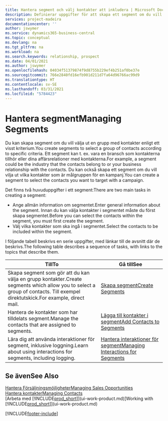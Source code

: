 ```yaml
---
title: Hantera segment och välj kontakter att inkludera | Microsoft Docs
description: Definierar uppgifter för att skapa ett segment om du vill välja en grupp med kontakter enligt ett visst kriterium, till exempel kontakter i en viss bransch som du vill använda.
services: project-madeira
documentationcenter: ''
author: jswymer
ms.service: dynamics365-business-central
ms.topic: conceptual
ms.devlang: na
ms.tgt_pltfrm: na
ms.workload: na
ms.search.keywords: relationship, prospect
ms.date: 04/01/2021
ms.author: jswymer
ms.openlocfilehash: 04034f51379874f9d8755b229ef4b251af0be37e
ms.sourcegitcommit: 766e2840fd16efb901d211d7fa64d96766ac99d9
ms.translationtype: HT
ms.contentlocale: sv-SE
ms.lasthandoff: 03/31/2021
ms.locfileid: "5784423"
---
```

# <a name="managing-segments"></a><span data-ttu-id="4c960-103">Hantera segment</span><span class="sxs-lookup"><span data-stu-id="4c960-103">Managing Segments</span></span>
<span data-ttu-id="4c960-104">Du kan skapa segment om du vill välja ut en grupp med kontakter enligt ett visst kriterium.</span><span class="sxs-lookup"><span data-stu-id="4c960-104">You create segments to select a group of contacts according to specific criteria.</span></span> <span data-ttu-id="4c960-105">Ett segment kan t. ex. vara en bransch som kontakterna tillhör eller dina affärsrelationer med kontakterna.</span><span class="sxs-lookup"><span data-stu-id="4c960-105">For example, a segment could be the industry that the contacts belong to or your business relationship with the contacts.</span></span> <span data-ttu-id="4c960-106">Du kan också skapa ett segment om du vill vilja ut vilka kontakter som är målgruppen för en kampanj.</span><span class="sxs-lookup"><span data-stu-id="4c960-106">You can create a segment to select the contacts you want to target with a campaign.</span></span>

<span data-ttu-id="4c960-107">Det finns två huvuduppgifter i ett segment:</span><span class="sxs-lookup"><span data-stu-id="4c960-107">There are two main tasks in creating a segment:</span></span>

* <span data-ttu-id="4c960-108">Ange allmän information om segmentet.</span><span class="sxs-lookup"><span data-stu-id="4c960-108">Enter general information about the segment.</span></span> <span data-ttu-id="4c960-109">Innan du kan välja kontakter i segmentet måste du först skapa segmentet.</span><span class="sxs-lookup"><span data-stu-id="4c960-109">Before you can select the contacts within the segment, you must first create the segment.</span></span>
* <span data-ttu-id="4c960-110">Välj vilka kontakter som ska ingå i segmentet.</span><span class="sxs-lookup"><span data-stu-id="4c960-110">Select the contacts to be included within the segment.</span></span>

<span data-ttu-id="4c960-111">I följande tabell beskrivs en serie uppgifter, med länkar till de avsnitt där de beskrivs.</span><span class="sxs-lookup"><span data-stu-id="4c960-111">The following table describes a sequence of tasks, with links to the topics that describe them.</span></span>

| <span data-ttu-id="4c960-112">Till</span><span class="sxs-lookup"><span data-stu-id="4c960-112">To</span></span> | <span data-ttu-id="4c960-113">Gå till</span><span class="sxs-lookup"><span data-stu-id="4c960-113">See</span></span> |
| --- | --- |
| <span data-ttu-id="4c960-114">Skapa segment som gör att du kan välja en grupp kontakter.</span><span class="sxs-lookup"><span data-stu-id="4c960-114">Create segments which allow you to select a group of contacts.</span></span> <span data-ttu-id="4c960-115">Till exempel direktutskick.</span><span class="sxs-lookup"><span data-stu-id="4c960-115">For example, direct mail.</span></span> |[<span data-ttu-id="4c960-116">Skapa segment</span><span class="sxs-lookup"><span data-stu-id="4c960-116">Create Segments</span></span>](marketing-how-create-segment.md) |
| <span data-ttu-id="4c960-117">Hantera de kontakter som har tilldelats segment.</span><span class="sxs-lookup"><span data-stu-id="4c960-117">Manage the contacts that are assigned to segments.</span></span> |[<span data-ttu-id="4c960-118">Lägga till kontakter i segment</span><span class="sxs-lookup"><span data-stu-id="4c960-118">Add Contacts to Segments</span></span>](marketing-add-contact-segment.md) |
| <span data-ttu-id="4c960-119">Lära dig att använda interaktioner för segment, inklusive loggning.</span><span class="sxs-lookup"><span data-stu-id="4c960-119">Learn about using interactions for segments, including logging.</span></span> |[<span data-ttu-id="4c960-120">Hantera interaktioner för segment</span><span class="sxs-lookup"><span data-stu-id="4c960-120">Managing Interactions for Segments</span></span>](marketing-interaction-segments.md) |

## <a name="see-also"></a><span data-ttu-id="4c960-121">Se även</span><span class="sxs-lookup"><span data-stu-id="4c960-121">See Also</span></span>
[<span data-ttu-id="4c960-122">Hantera Försäljningsmöjligheter</span><span class="sxs-lookup"><span data-stu-id="4c960-122">Managing Sales Opportunities</span></span>](marketing-manage-sales-opportunities.md)  
[<span data-ttu-id="4c960-123">Hantera kontakter</span><span class="sxs-lookup"><span data-stu-id="4c960-123">Managing Contacts</span></span>](marketing-contacts.md)  
<span data-ttu-id="4c960-124">[Arbeta med [!INCLUDE[prod_short](includes/prod_short.md)]](ui-work-product.md)</span><span class="sxs-lookup"><span data-stu-id="4c960-124">[Working with [!INCLUDE[prod_short](includes/prod_short.md)]](ui-work-product.md)</span></span>


[!INCLUDE[footer-include](includes/footer-banner.md)]